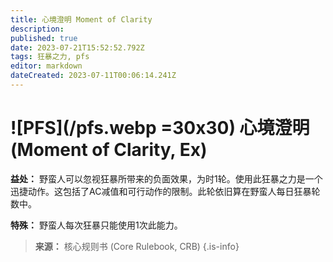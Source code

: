 ```yaml
---
title: 心境澄明 Moment of Clarity
description: 
published: true
date: 2023-07-21T15:52:52.792Z
tags: 狂暴之力, pfs
editor: markdown
dateCreated: 2023-07-11T00:06:14.241Z
---
```


# ![PFS](/pfs.webp =30x30) 心境澄明 (Moment of Clarity, Ex)

**益处：** 野蛮人可以忽视狂暴所带来的负面效果，为时1轮。使用此狂暴之力是一个迅捷动作。这包括了AC减值和可行动作的限制。此轮依旧算在野蛮人每日狂暴轮数中。

**特殊：** 野蛮人每次狂暴只能使用1次此能力。

> **来源：** 核心规则书 (Core Rulebook, CRB)
{.is-info}

